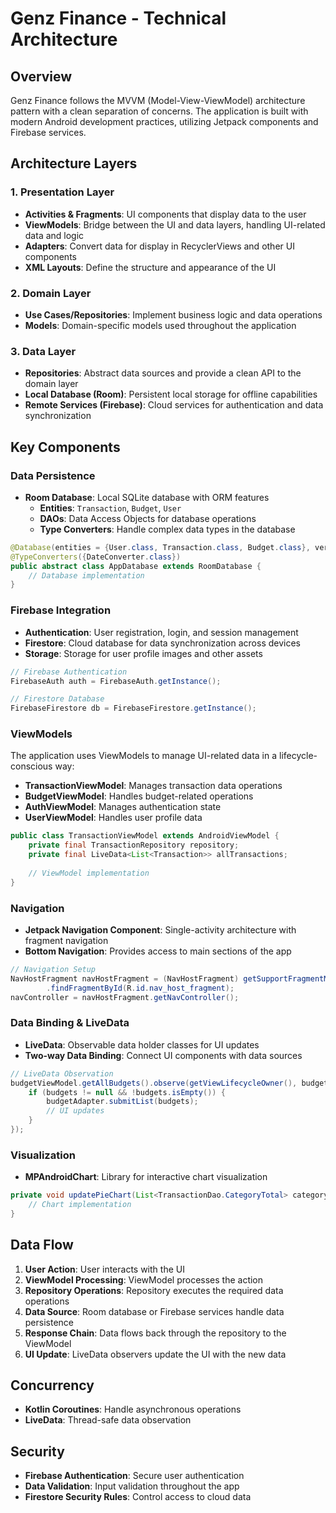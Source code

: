 # Genz Finance - Technical Architecture

## Overview

Genz Finance follows the MVVM (Model-View-ViewModel) architecture pattern with a clean separation of concerns. The application is built with modern Android development practices, utilizing Jetpack components and Firebase services.

## Architecture Layers

### 1. Presentation Layer
- **Activities & Fragments**: UI components that display data to the user
- **ViewModels**: Bridge between the UI and data layers, handling UI-related data and logic
- **Adapters**: Convert data for display in RecyclerViews and other UI components
- **XML Layouts**: Define the structure and appearance of the UI

### 2. Domain Layer
- **Use Cases/Repositories**: Implement business logic and data operations
- **Models**: Domain-specific models used throughout the application

### 3. Data Layer
- **Repositories**: Abstract data sources and provide a clean API to the domain layer
- **Local Database (Room)**: Persistent local storage for offline capabilities
- **Remote Services (Firebase)**: Cloud services for authentication and data synchronization

## Key Components

### Data Persistence
- **Room Database**: Local SQLite database with ORM features
  - **Entities**: `Transaction`, `Budget`, `User`
  - **DAOs**: Data Access Objects for database operations
  - **Type Converters**: Handle complex data types in the database

```java
@Database(entities = {User.class, Transaction.class, Budget.class}, version = 2, exportSchema = false)
@TypeConverters({DateConverter.class})
public abstract class AppDatabase extends RoomDatabase {
    // Database implementation
}
```

### Firebase Integration
- **Authentication**: User registration, login, and session management
- **Firestore**: Cloud database for data synchronization across devices
- **Storage**: Storage for user profile images and other assets

```java
// Firebase Authentication
FirebaseAuth auth = FirebaseAuth.getInstance();

// Firestore Database
FirebaseFirestore db = FirebaseFirestore.getInstance();
```

### ViewModels
The application uses ViewModels to manage UI-related data in a lifecycle-conscious way:

- **TransactionViewModel**: Manages transaction data operations
- **BudgetViewModel**: Handles budget-related operations
- **AuthViewModel**: Manages authentication state
- **UserViewModel**: Handles user profile data

```java
public class TransactionViewModel extends AndroidViewModel {
    private final TransactionRepository repository;
    private final LiveData<List<Transaction>> allTransactions;
    
    // ViewModel implementation
}
```

### Navigation
- **Jetpack Navigation Component**: Single-activity architecture with fragment navigation
- **Bottom Navigation**: Provides access to main sections of the app

```java
// Navigation Setup
NavHostFragment navHostFragment = (NavHostFragment) getSupportFragmentManager()
        .findFragmentById(R.id.nav_host_fragment);
navController = navHostFragment.getNavController();
```

### Data Binding & LiveData
- **LiveData**: Observable data holder classes for UI updates
- **Two-way Data Binding**: Connect UI components with data sources

```java
// LiveData Observation
budgetViewModel.getAllBudgets().observe(getViewLifecycleOwner(), budgets -> {
    if (budgets != null && !budgets.isEmpty()) {
        budgetAdapter.submitList(budgets);
        // UI updates
    }
});
```

### Visualization
- **MPAndroidChart**: Library for interactive chart visualization

```java
private void updatePieChart(List<TransactionDao.CategoryTotal> categoryTotals) {
    // Chart implementation
}
```

## Data Flow

1. **User Action**: User interacts with the UI
2. **ViewModel Processing**: ViewModel processes the action
3. **Repository Operations**: Repository executes the required data operations
4. **Data Source**: Room database or Firebase services handle data persistence
5. **Response Chain**: Data flows back through the repository to the ViewModel
6. **UI Update**: LiveData observers update the UI with the new data

## Concurrency
- **Kotlin Coroutines**: Handle asynchronous operations
- **LiveData**: Thread-safe data observation

## Security
- **Firebase Authentication**: Secure user authentication
- **Data Validation**: Input validation throughout the app
- **Firestore Security Rules**: Control access to cloud data 